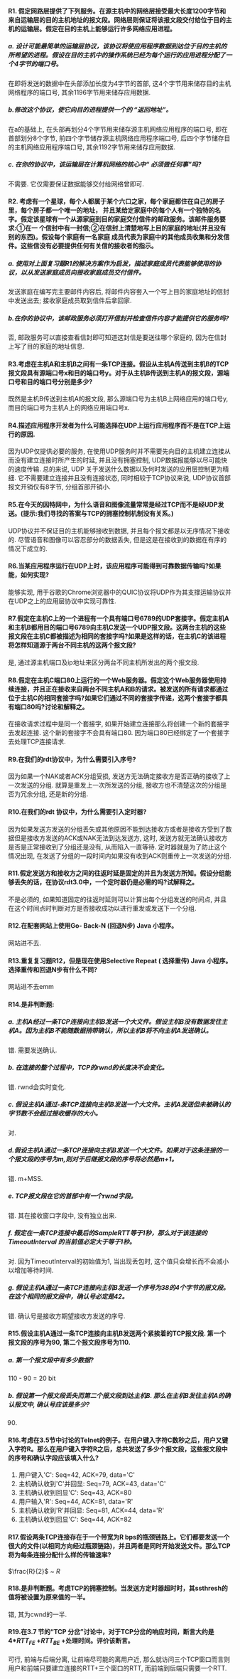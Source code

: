
#### R1. 假定网路层提供了下列服务。在源主机中的网络层接受最大长度1200字节和来自运输层的目的主机地址的报文段。网络层则保证将该报文段交付给位于目的主机的运输层。假定在目的主机上能够运行许多网络应用进程。

##### a. 设计可能最简单的运输层协议，该协议将使应用程序数据到达位于目的主机的所希望的进程。假设在目的主机中的操作系统已经为每个运行的应用进程分配了一个4字节的端口号。

在即将发送的数据中在头部添加长度为4字节的首部, 这4个字节用来储存目的主机网络程序的端口号, 其余1196字节用来储存应用数据.

##### b.修改这个协议，使它向目的进程提供一个的 “返回地址”。

在a的基础上, 在头部再划分4个字节用来储存源主机网络应用程序的端口号, 即在首部划分8个字节, 前四个字节储存源主机网络应用程序端口号, 后四个字节储存目的主机网络应用程序端口号, 其余1192字节用来储存应用数据.

##### c. 在你的协议中，该运输层在计算机网络的核心中“ 必须做任何事”吗?

不需要. 它仅需要保证数据能够交付给网络曾即可.

#### R2. 考虑有一个星球，每个人都属于某个六口之家，每个家庭都住在自己的房子里，每个房子都一个唯一的地址， 并且某给定家庭中的每个人有一个独特的名字。假定该星球有一个从源家庭到目的家庭交付信件的邮政服务。该邮件服务要求:①在一 个信封中有一封信;②在信封上清楚地写上目的家庭的地址(并且没有别的东西)。假设每个家庭有一名家庭 成员代表为家庭中的其他成员收集和分发信件。这些信没有必要提供任何有关信的接收者的指示。 

##### a. 使用对上面复习题R1的解决方案作为启发，描述家庭成员代表能够使用的协议，以从发送家庭成员向接收家庭成员交付信件。

发送家庭在编写完主要邮件内容后, 将邮件内容套入一个写上目的家庭地址的信封中发送出去; 接收家庭成员取到信件后拿回家.

##### b.在你的协议中，该邮政服务必须打开信封并检查信件内容才能提供它的服务吗?

否, 邮政服务可以直接查看信封即可知道这封信是要送往哪个家庭的, 因为在信封上写了目的家庭的地址信息.

#### R3.考虑在主机A和主机B之间有一条TCP连接。假设从主机A传送到主机B的TCP报文段具有源端口号x和目的端口号y。对于从主机B传送到主机A的报文段，源端口号和目的端口号分别是多少?

既然是主机B传送到主机A的报文段, 那么源端口号为主机B上网络应用的端口号y, 而目的端口号为主机A上的网络应用端口号x.

#### R4.描述应用程序开发者为什么可能选择在UDP上运行应用程序而不是在TCP上运行的原因.

因为UDP仅提供必要的服务, 在使用UDP服务时并不需要先向目的主机建立连接从而没有建立连接时所产生的时延, 并且没有拥塞控制, UDP数据报能够以尽可能快的速度传输. 总的来说, UDP 关于发送什么数据以及何时发送的应用层控制更为精细. 它不需要建立连接并且没有连接状态, 同时相较于TCP协议来说, UDP协议首部报文开销仅有8字节, 分组首部开销小.

#### R5.在今天的因特网中，为什么语音和图像流量常常是经过TCP而不是经UDP发送。(提示:我们寻找的答案与TCP的拥塞控制机制没有关系。)

UDP协议并不保证目的主机能够接收到数据, 并且每个报文都是以无序情况下接收的. 尽管语音和图像可以容忍部分的数据丢失, 但是这是在接收到的数据在有序的情况下成立的.

#### R6.当某应用程序运行在UDP上时，该应用程序可能得到可靠数据传输吗?如果能，如何实现?

能够实现, 用于谷歌的Chrome浏览器中的QUIC协议将UDP作为其支撑运输协议并在UDP之上的应用层协议中实现可靠性.

#### R7.假定在主机C上的一个进程有一个具有端口号6789的UDP套接字。假定主机A和主机B都用目的端口号6789向主机C发送一个UDP报文段。这两台主机的这些报文段在主机C都被描述为相同的套接字吗?如果是这样的话，在主机C的该进程将怎样知道源于两台不同主机的这两个报文段?

是, 通过源主机端口及ip地址来区分两台不同主机所发出的两个报文段.

#### R8.假定在主机C端口80上运行的一个Web服务器。假定这个Web服务器使用持续连接，并且正在接收来自两台不同主机A和B的请求。被发送的所有请求都通过位于主机C的相同套接字吗?如果它们通过不同的套接字传递，这两个套接字都具有端口80吗?讨论和解释之。

在接收请求过程中是同一个套接字, 如果开始建立连接那么将创建一个新的套接字去发起连接. 这个新的套接字不会具有端口80. 因为端口80已经绑定了一个套接字去处理TCP连接请求.

#### R9.在我们的rdt协议中，为什么需要引入序号?
 
因为如果一个NAK或者ACK分组受损, 发送方无法确定接收方是否正确的接收了上一次发送的分组. 就算是重发上一次所发送的分组, 接收方也不清楚这次的分组是否为冗余分组, 还是新的分组.

####  R10.在我们的rdt 协议中，为什么需要引入定时器?

因为如果发送方发送的分组丢失或其他原因不能到达接收方或者是接收方受到了数据但是接收方发送的ACK或NAK无法到达发送方, 这时, 发送方就无法确认接收方是否是正常接收到了分组还是没有, 从而陷入一直等待. 定时器就是为了防止这个情况出现, 在发送了分组的一段时间内如果没有收到ACK则重传上一次发送的分组.

#### R11.假定发送方和接收方之间的往返时延是固定的并且为发送方所知。假设分组能够丢失的话，在协议rdt3.0中，一个定时器仍是必需的吗?试解释之。

不是必须的, 如果知道固定的往返时延则可以计算出每个分组发送的时间点, 并且在这个时间点时判断对方是否接收成功以进行重发或发送下一个分组.

#### R12.在配套网站上使用Go- Back-N (回退N步) Java 小程序。

网站进不去.

#### R13.重复复习题R12，但是现在使用Selective Repeat ( 选择重传) Java 小程序。选择重传和回退N步有什么不同?

网站进不去emm

#### R14.是非判断题:  
##### a. 主机A经过一条TCP连接向主机B发送一个大文件。假设主机B没有数据发往主机A。因为主机B不能随数据捎带确认，所以主机B将不向主机A发送确认。

错. 需要发送确认.

##### b. 在连接的整个过程中，TCP的rwnd的长度决不会变化。  

错. rwnd会实时变化.

##### c. 假设主机A通过-条TCP连接向主机B发送一个大文件。主机A发送但未被确认的字节数不会超过接收缓存的大小。

对. 

##### d.假设主机A通过一条TCP连接向主机B发送一个大文件。如果对于这条连接的一个报文段的序号为m,则对于后继报文段的序号将必然是m+1。  

错. m+MSS.

##### e. TCP报文段在它的首部中有一个rwnd字段。

错. 其在接收窗口字段中, 没有独立出来.

##### f. 假定在一条TCP连接中最后的SampleRTT等于1秒，那么对于该连接的TimeoutInterval 的当前值必定大于等于1秒。

对. 因为TimeoutInterval的初始值为1, 当出现丢包时, 这个值只会增长而不会减小以增加等待时间.

##### g. 假设主机A通过一条TCP连接向主机B发送一个序号为38的4个字节的报文段。在这个相同的报文段中，确认号必定是42。

错. 确认号是接收方期望接收方发送的序号.

#### R15.假设主机A通过一条TCP连接向主机B发送两个紧挨着的TCP报文段. 第一个报文段的序号为90, 第二个报文段序号为110.

##### a. 第一个报文段中有多少数据?

110 - 90 = 20 bit

##### b. 假设第一个报文段丢失而第二个报文段到达主机B. 那么在主机B发往主机A的确认报文中, 确认号应该是多少?

90.

#### R16.考虑在3.5节中讨论的Telnet的例子。在用户键入字符C数秒之后，用户又键入字符R。那么在用户键入字符R之后，总共发送了多少个报文段，这些报文段中的序号和确认字段应该填入什么?

1. 用户键入'C': Seq=42, ACK=79, data='C'  
2. 主机确认收到'C'并回显: Seq=79, ACK=43, data='C'
3. 主机确认收到回显'C': Seq=43, ACK=80
4. 用户输入'R': Seq=44, ACK=81, data='R'
5. 主机确认收到'R'并回显: Seq=81, ACK=44, data='R'
6. 主机确认收到回显'C': Seq=44, ACK=82

#### R17.假设两条TCP连接存在于一个带宽为R bps的瓶颈链路上。它们都要发送一个很大的文件(以相同方向经过瓶颈链路)，并且两者是同时开始发送文件。那么TCP将为每条连接分配什么样的传输速率? 

$\frac{R}{2}$ ~ $R$

#### R18.是非判断题。考虑TCP的拥塞控制。当发送方定时器超时时，其ssthresh的值将被设置为原来值的一半。

错, 其为cwnd的一半.

#### R19.在3.7 节的“TCP 分岔”讨论中，对于TCP分岔的响应时间，断言大约是4*$RTT_{FE}$ +$RTT_{BE}$ +处理时间。评价该断言。

可行, 前端与后端分离, 让前端尽可能的离用户近, 那么就访问三个TCP窗口而言则用户和前端只要建立连接的RTT+三个窗口的RTT, 而前端到后端只需要一个RTT.
